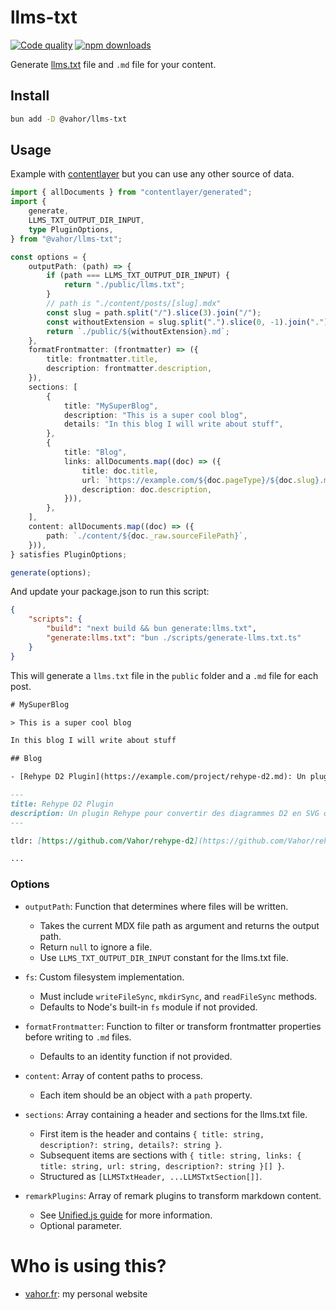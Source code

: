 # llms-txt

[![Code quality](https://github.com/Vahor/rehype-d2/actions/workflows/quality.yml/badge.svg)](https://github.com/Vahor/llms-txt/actions/workflows/quality.yml)
[![npm downloads](https://img.shields.io/npm/dm/%40vahor%2Fllms-txt)](https://www.npmjs.com/package/@vahor/llms-txt)


Generate [llms.txt](https://llmstxt.org/) file and `.md` file for your content.

## Install

```bash
bun add -D @vahor/llms-txt
```

## Usage

Example with [contentlayer](https://github.com/timlrx/contentlayer2) but you can use any other source of data.

```ts title="scripts/generate-llms.txt.ts"
import { allDocuments } from "contentlayer/generated";
import {
	generate,
	LLMS_TXT_OUTPUT_DIR_INPUT,
	type PluginOptions,
} from "@vahor/llms-txt";

const options = {
	outputPath: (path) => {
		if (path === LLMS_TXT_OUTPUT_DIR_INPUT) {
			return "./public/llms.txt";
		}
		// path is "./content/posts/[slug].mdx"
		const slug = path.split("/").slice(3).join("/");
		const withoutExtension = slug.split(".").slice(0, -1).join(".");
		return `./public/${withoutExtension}.md`;
	},
	formatFrontmatter: (frontmatter) => ({
		title: frontmatter.title,
		description: frontmatter.description,
	}),
	sections: [
		{
			title: "MySuperBlog",
			description: "This is a super cool blog",
			details: "In this blog I will write about stuff",
		},
		{
			title: "Blog",
			links: allDocuments.map((doc) => ({
				title: doc.title,
				url: `https://example.com/${doc.pageType}/${doc.slug}.md`,
				description: doc.description,
			})),
		},
	],
	content: allDocuments.map((doc) => ({
		path: `./content/${doc._raw.sourceFilePath}`,
	})),
} satisfies PluginOptions;

generate(options);
```

And update your package.json to run this script:
```json title="package.json"
{
	"scripts": {
		"build": "next build && bun generate:llms.txt",
		"generate:llms.txt": "bun ./scripts/generate-llms.txt.ts"
	}
}
```

This will generate a `llms.txt` file in the `public` folder and a `.md` file for each post.

```txt title="public/llms.txt"
# MySuperBlog

> This is a super cool blog

In this blog I will write about stuff

## Blog

- [Rehype D2 Plugin](https://example.com/project/rehype-d2.md): Un plugin Rehype pour convertir des diagrammes D2 en SVG ou PNG.
```

```md title="public/project/rehype-d2.md"
---
title: Rehype D2 Plugin
description: Un plugin Rehype pour convertir des diagrammes D2 en SVG ou PNG.
---

tldr: [https://github.com/Vahor/rehype-d2](https://github.com/Vahor/rehype-d2)

...
```

### Options

- `outputPath`: Function that determines where files will be written.
  - Takes the current MDX file path as argument and returns the output path.
  - Return `null` to ignore a file.
  - Use `LLMS_TXT_OUTPUT_DIR_INPUT` constant for the llms.txt file.

- `fs`: Custom filesystem implementation.
  - Must include `writeFileSync`, `mkdirSync`, and `readFileSync` methods.
  - Defaults to Node's built-in `fs` module if not provided.

- `formatFrontmatter`: Function to filter or transform frontmatter properties before writing to `.md` files.
  - Defaults to an identity function if not provided.

- `content`: Array of content paths to process.
  - Each item should be an object with a `path` property.

- `sections`: Array containing a header and sections for the llms.txt file.
  - First item is the header and contains `{ title: string, description?: string, details?: string }`.
  - Subsequent items are sections with `{ title: string, links: { title: string, url: string, description?: string }[] }`.
  - Structured as `[LLMSTxtHeader, ...LLMSTxtSection[]]`.

- `remarkPlugins`: Array of remark plugins to transform markdown content.
  - See [Unified.js guide](https://unifiedjs.com/learn/guide/) for more information.
  - Optional parameter.

# Who is using this?

- [vahor.fr](https://github.com/Vahor/vahor.fr): my personal website
